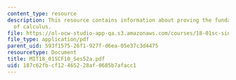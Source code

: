 ```yaml
---
content_type: resource
description: This resource contains information about proving the fundamental theorem
  of calculus.
file: https://ol-ocw-studio-app-qa.s3.amazonaws.com/courses/18-01sc-single-variable-calculus-fall-2010/187c62fbcf12465228af0685b7afacc1_MIT18_01SCF10_Ses52a.pdf
file_type: application/pdf
parent_uid: 593f1575-26f1-927f-d6ea-05e37c3d4475
resourcetype: Document
title: MIT18_01SCF10_Ses52a.pdf
uid: 187c62fb-cf12-4652-28af-0685b7afacc1
---
```

